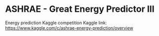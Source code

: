 # ASHRAE - Great Energy Predictor III
Energy prediction Kaggle competition
Kaggle link: https://www.kaggle.com/c/ashrae-energy-prediction/overview
